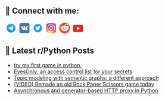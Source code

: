 ## 🔎 Connect with me:
[<img src="https://github.com/bullbesh/bullbesh/blob/main/images/Telegram.png" width="32" height="32" />](https://t.me/bullbesh)
[<img src="https://github.com/bullbesh/bullbesh/blob/main/images/VK.png" width="32" height="32" />](https://vk.com/bullbesh)
[<img src="https://github.com/bullbesh/bullbesh/blob/main/images/Twitter.png" width="32" height="32" />](https://twitter.com/bullbesh1)
[<img src="https://github.com/bullbesh/bullbesh/blob/main/images/Instagram.png" width="32" height="32" />](https://www.instagram.com/bullbesh)
[<img src="https://github.com/bullbesh/bullbesh/blob/main/images/Reddit.png" width="32" height="32" />](https://www.reddit.com/user/bullbesh)
[<img src="https://github.com/bullbesh/bullbesh/blob/main/images/YouTube.png" width="32" height="32" />](https://www.youtube.com/channel/UCtfjRs6uzgq5mfm8S06WTcg)

## 📕 Latest r/Python Posts
<!-- BLOG-POST-LIST:START -->
- [try my first game in python.](https://www.reddit.com/r/Python/comments/ymwh07/try_my_first_game_in_python/)
- [EyesOnly: an access control list for your secrets](https://www.reddit.com/r/Python/comments/ymwg4g/eyesonly_an_access_control_list_for_your_secrets/)
- [Topic modeling with semantic graphs: a different approach](https://www.reddit.com/r/Python/comments/ymtyoq/topic_modeling_with_semantic_graphs_a_different/)
- [&lpar;VIDEO&rpar; Remade an old Rock Paper Scissors game today](https://www.reddit.com/r/Python/comments/ymtwom/video_remade_an_old_rock_paper_scissors_game_today/)
- [Asynchronous and generator-based HTTP proxy in Python](https://www.reddit.com/r/Python/comments/ymtqkx/asynchronous_and_generatorbased_http_proxy_in/)
<!-- BLOG-POST-LIST:END -->
